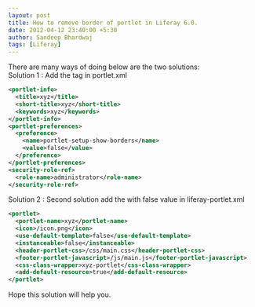```yaml
---
layout: post
title: How to remove border of portlet in Liferay 6.0.
date: 2012-04-12 23:40:00 +5:30
author: Sandeep Bhardwaj
tags: [Liferay]
---
```


There are many ways of doing below are the two solutions:  
Solution 1 : Add the <code><portlet-prefrences></code> tag  in portlet.xml  

``` xml  
<portlet-info>
  <title>xyz</title>
  <short-title>xyz</short-title>
  <keywords>xyz</keywords>
</portlet-info>
<portlet-preferences>
  <preference>
    <name>portlet-setup-show-borders</name>
    <value>false</value>
  </preference>
</portlet-preferences>
<security-role-ref>
  <role-name>administrator</role-name>
</security-role-ref>     
``` 

Solution 2 : Second solution add the <use-default-template/> with false value in liferay-portlet.xml  

``` xml   
<portlet>
  <portlet-name>xyz</portlet-name>
  <icon>/icon.png</icon>
  <use-default-template>false</use-default-template>
  <instanceable>false</instanceable>
  <header-portlet-css>/css/main.css</header-portlet-css>
  <footer-portlet-javascript>/js/main.js</footer-portlet-javascript>
  <css-class-wrapper>xyz-portlet</css-class-wrapper>
  <add-default-resource>true</add-default-resource>
</portlet>  
``` 

Hope this solution will help you.